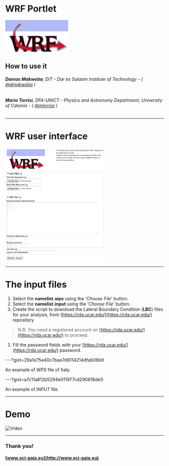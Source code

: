 WRF Portlet
===

![](assets/wrf-logo.png)

## How to use it

###### **Damas Makweba**, DIT - Dar es Salaam Institute of Technology - ( [@dmakweba](https://github.com/dmakweba) )
###### **Mario Torrisi**, DFA-UNICT - Physics and Astronomy Department, University of Catania - ( [@mtorrisi](https://github.com/mtorrisi) )

---

# WRF user interface

![](assets/screenshot.png)

---

# The input files

1. Select the **namelist.wps** using the '*Choose File*' button.
1. Select the **namelist.input** using the '*Choose File*' button.
1. Create the script to download the Lateral Boundary Condition (**LBC**) files for your analysis, from [https://rda.ucar.edu/](https://rda.ucar.edu/) repository
> N.B. You need a registered account on [https://rda.ucar.edu/](https://rda.ucar.edu/) to proceed.
1. Fill the password fields with your [https://rda.ucar.edu/](https://rda.ucar.edu/) password.


---?gist=29a1e75e40c7bae7d6114214dfab06b9

An example of *WPS* file of Italy.

---?gist=a7c11a812b5294e011977cd290818de0

An example of *INPUT* file.

---

# Demo

![Video](https://www.youtube.com/embed/vSI9fEwghHw)

---

### Thank you!
#### [www.sci-gaia.eu](http://www.sci-gaia.eu)
